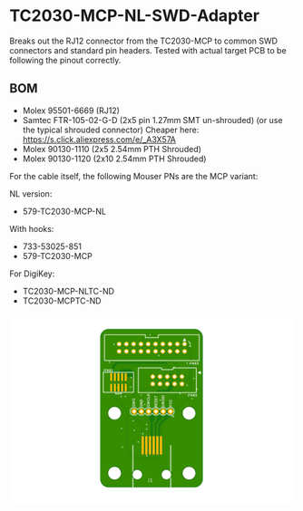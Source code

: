 ﻿# TC2030-MCP-NL-SWD-Adapter

Breaks out the RJ12 connector from the TC2030-MCP to common SWD connectors and standard pin headers.
Tested with actual target PCB to be following the pinout correctly.

BOM
----

- Molex 95501-6669 (RJ12)
- Samtec FTR-105-02-G-D (2x5 pin 1.27mm SMT un-shrouded) (or use the typical shrouded connector) Cheaper here: https://s.click.aliexpress.com/e/_A3X57A
- Molex 90130-1110 (2x5 2.54mm PTH Shrouded)
- Molex 90130-1120 (2x10 2.54mm PTH Shrouded)


For the cable itself, the following Mouser PNs are the MCP variant:

NL version:
- 579-TC2030-MCP-NL 

With hooks:
- 733-53025-851
- 579-TC2030-MCP

For DigiKey:
- TC2030-MCP-NLTC-ND
- TC2030-MCPTC-ND

![Preview](TC2030-MCP-NL-Adapter.png)
